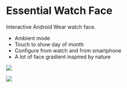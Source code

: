 # Essential Watch Face

Interactive Android Wear watch face.
- Ambient mode
- Touch to show day of month
- Configure from watch and from smartphone
- A lot of face gradient inspired by nature
 
![](https://raw.githubusercontent.com/ubelab/essential_watch_face/master/images/screen_2.png)  
  
![](https://raw.githubusercontent.com/ubelab/essential_watch_face/master/images/screen_CCC.png)  